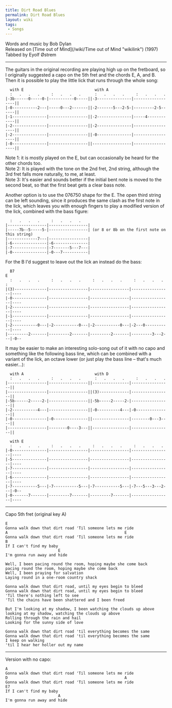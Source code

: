 ```yaml
---
title: Dirt Road Blues
permalink: Dirt Road Blues
layout: wiki
tags:
 - Songs
---
```


Words and music by Bob Dylan  
Released on [Time out of Mind](/wiki/Time out of Mind "wikilink") (1997)  
Tabbed by Eyolf Østrem

* * * * *

The guitars in the original recording are playing high up on the
fretboard, so I originally suggested a capo on the 5th fret and the
chords E, A, and B. Then it is possible to play the little lick that
runs through the whole song:

      with E                               with A
      :   .   .   .     :   .   .   .      :   .   .   .     :   .   .   .
    |-3b------0-----0-|-----------0-----||-3---------------|------------------||
    |-0-----------2---|-----0---2-------||-2-------5---2-5-|---------2-5------||
    |-1---------------|-----------------||-2---------------|-----4------------||
    |-2---------------|-----------------||-2---------------|------------------||
    |-2---------------|-----------------||-0---------------|------------------||
    |-0---------------|-----------------||-----------------|------------------||

Note 1: it is mostly played on the E, but can occasionally be heard for
the other chords too.  
Note 2: It is played with the tone on the 2nd fret, 2nd string, although
the 3rd fret falls more naturally, to me, at least.  
Note 3: It's easier and sounds better if the initial bent note is moved
to the second beat, so that the first beat gets a clear bass note.

Another option is to use the 076750 shape for the E. The open third
string can be left sounding, since it produces the same clash as the
first note in the lick, which leaves you with enough fingers to play a
modified version of the lick, combined with the bass figure:

      :   .   .   .     :   .   .   .
    |-----------------|-----------------|
    |-----7b--5-----5-|-----------------| (or 8 or 8b on the first note on this string)
    |-------------7---|-----------------|
    |-6---------------|-6---------------|
    |-7---------------|-7-------5---7---|
    |-0---------------|-0---7-----------|

For the B I'd suggest to leave out the lick an instead do the bass:

      B7                                                                      E
      :   .   .   .     :   .   .   .     :   .   .   .     :   .   .   .     :
    |(3)--------------|-----------------|-----------------|-----------------|----
    |-0---------------|-----------------|-----------------|-----------------|----
    |-2---------------|-----------------|-----------------|-----------------|----
    |-1---------------|-----------------|-----------------|-----------------|----
    |-2-----------0---|-2-----------0---|-2-----------0---|-2---0-----------|----
    |---------2-------|---------2-------|---------2-------|---------3---2---|-0--

It may be easier to make an interesting solo-song out of it with no capo
and something like the following bass line, which can be combined with a
variant of the lick, an octave lower (or just play the bass line –
that's much easier...):

      with A                               with D
      :   .   .   .     :   .   .   .      :   .   .   .     :   .   .   .
    |-----------------|-----------------||----------------|-----------------||
    |-----------------|-----------------||(3)-------------|-----------------||
    |-5b------2-----2-|-----------------||-5b-----2-----2-|-----------------||
    |-2-----------4---|-----------------||-0----------4---|-0---------------||
    |-0---------------|-0---------------||----------------|--------0---3----||
    |-----------------|--------0----3---||----------------|-----------------||

      with E
      :   .   .   .     :   .   .   .     :   .   .   .     :   .   .   .
    |-0---------------|-----------------|-----------------|-----------------|----
    |-5---------------|-----------------|-----------------|-----------------|----
    |-7---------------|-----------------|-----------------|-----------------|----
    |-6---------------|-----------------|-----------------|-----------------|----
    |-7-----------5---|-7-----------5---|-7-----------5---|-7---5---3---2---|-0--
    |-0-------7-------|---------7-------|---------7-------|-----------------|----

* * * * *

Capo 5th fret (original key A)

    E
    Gonna walk down that dirt road 'Til someone lets me ride
    A                                                   E
    Gonna walk down that dirt road 'Til someone lets me ride
    B
    If I can't find my baby
                           E
    I'm gonna run away and hide

    Well, I been pacing round the room, hoping maybe she come back
    pacing round the room, hoping maybe she come back
    Well, I been praying for salvation
    Laying round in a one-room country shack

    Gonna walk down that dirt road, until my eyes begin to bleed
    Gonna walk down that dirt road, until my eyes begin to bleed
    'Til there's nothing left to see
    'Til the chains have been shattered and I been freed

    But I'm looking at my shadow, I been watching the clouds up above
    looking at my shadow, watching the clouds up above
    Rolling through the rain and hail
    Looking for the sunny side of love

    Gonna walk down that dirt road 'til everything becomes the same
    Gonna walk down that dirt road 'til everything becomes the same
    I keep on walking
    'til I hear her holler out my name

* * * * *

Version with no capo:

    A
    Gonna walk down that dirt road 'Til someone lets me ride
    D                                                   A
    Gonna walk down that dirt road 'Til someone lets me ride
    E7
    If I can't find my baby
                           A
    I'm gonna run away and hide
